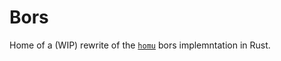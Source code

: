 # Bors
Home of a (WIP) rewrite of the [`homu`](https://github.com/rust-lang/homu) bors implemntation in Rust.
